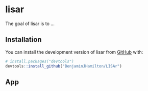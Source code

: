 
<!-- README.md is generated from README.Rmd. Please edit that file -->

# lisar

<!-- badges: start -->
<!-- badges: end -->

The goal of lisar is to …

## Installation

You can install the development version of lisar from
[GitHub](https://github.com/) with:

``` r
# install.packages("devtools")
devtools::install_github("BenjaminJHamilton/LISAr")
```

## App
